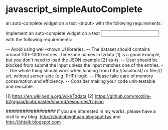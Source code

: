 javascript_simpleAutoComplete
=============================

an auto-complete widget on a text &lt;input> with the following requirements:

Implement an auto-complete widget on a text <input> with the
following requirements:

-- Avoid using well-known UI libraries.
-- The dataset should contains around 100~1000 entries. Timezone names
in tzdata [1] is a good example, but you don't need to load the JSON
example [2] as-is.
-- User should be blocked from submit the input unless the input
matches one of the entries.
-- The whole thing should work when loading from http://localhost/ or
file:/// url, without server-side (e.g. PHP) logic.
-- Please take care of memory consumption and efficiency.
-- Consider making your code unit-testable and reusable.

[1] https://en.wikipedia.org/wiki/Tzdata
[2] https://github.com/mozilla-b2g/gaia/blob/master/shared/resources/tz.json

##################
If you are interested in my works, please have a visit to my blog.
http://studiobinghuan.blogspot.tw/ 
and
http://bhtalk.blogspot.com